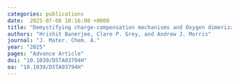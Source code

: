 ```yaml
---
categories: publications
date:  2025-07-08 10:16:00 +0000
title: "Demystifying charge-compensation mechanisms and Oxygen dimerization in Li-rich Li<sub>2</sub>NiO<sub>3</sub> cathodes"
authors: "Hrishit Banerjee, Clare P. Grey, and Andrew J. Morris"
journal: "J. Mater. Chem. A."
year: "2025"
pages: "Advance Article"
doi: "10.1039/D5TA03794H"
oa: "10.1039/D5TA03794H"
---
```

